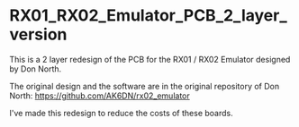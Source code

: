 # RX01_RX02_Emulator_PCB_2_layer_version

This is a 2 layer redesign of the PCB for the RX01 / RX02 Emulator designed by Don North.

The original design and the software are in the original repository of Don North:
https://github.com/AK6DN/rx02_emulator


I've made this redesign to reduce the costs of these boards.
